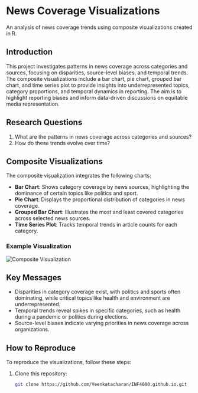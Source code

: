 # News Coverage Visualizations

An analysis of news coverage trends using composite visualizations created in R.

## Introduction

This project investigates patterns in news coverage across categories and sources, focusing on disparities, source-level biases, and temporal trends. The composite visualizations include a bar chart, pie chart, grouped bar chart, and time series plot to provide insights into underrepresented topics, category proportions, and temporal dynamics in reporting. The aim is to highlight reporting biases and inform data-driven discussions on equitable media representation.

## Research Questions

1. What are the patterns in news coverage across categories and sources?
2. How do these trends evolve over time?

## Composite Visualizations

The composite visualization integrates the following charts:
- **Bar Chart**: Shows category coverage by news sources, highlighting the dominance of certain topics like politics and sport.
- **Pie Chart**: Displays the proportional distribution of categories in news coverage.
- **Grouped Bar Chart**: Illustrates the most and least covered categories across selected news sources.
- **Time Series Plot**: Tracks temporal trends in article counts for each category.

### Example Visualization

![Composite Visualization](Composite_Visualization.png)

## Key Messages

- Disparities in category coverage exist, with politics and sports often dominating, while critical topics like health and environment are underrepresented.
- Temporal trends reveal spikes in specific categories, such as health during a pandemic or politics during elections.
- Source-level biases indicate varying priorities in news coverage across organizations.

## How to Reproduce

To reproduce the visualizations, follow these steps:

1. Clone this repository:
   ```bash
   git clone https://github.com/Veenkatacharan/INF4000.github.io.git
